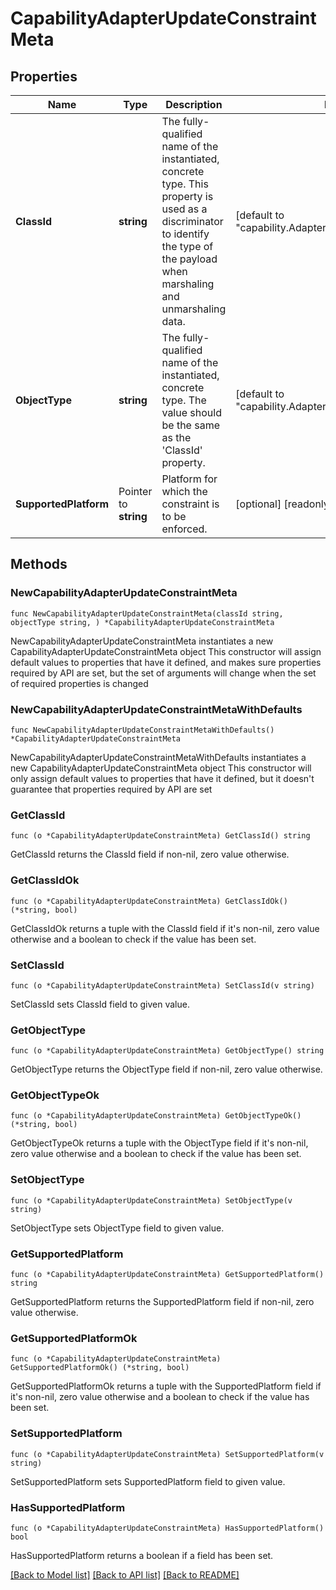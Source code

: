 # CapabilityAdapterUpdateConstraintMeta

## Properties

Name | Type | Description | Notes
------------ | ------------- | ------------- | -------------
**ClassId** | **string** | The fully-qualified name of the instantiated, concrete type. This property is used as a discriminator to identify the type of the payload when marshaling and unmarshaling data. | [default to "capability.AdapterUpdateConstraintMeta"]
**ObjectType** | **string** | The fully-qualified name of the instantiated, concrete type. The value should be the same as the &#39;ClassId&#39; property. | [default to "capability.AdapterUpdateConstraintMeta"]
**SupportedPlatform** | Pointer to **string** | Platform for which the constraint is to be enforced. | [optional] [readonly] 

## Methods

### NewCapabilityAdapterUpdateConstraintMeta

`func NewCapabilityAdapterUpdateConstraintMeta(classId string, objectType string, ) *CapabilityAdapterUpdateConstraintMeta`

NewCapabilityAdapterUpdateConstraintMeta instantiates a new CapabilityAdapterUpdateConstraintMeta object
This constructor will assign default values to properties that have it defined,
and makes sure properties required by API are set, but the set of arguments
will change when the set of required properties is changed

### NewCapabilityAdapterUpdateConstraintMetaWithDefaults

`func NewCapabilityAdapterUpdateConstraintMetaWithDefaults() *CapabilityAdapterUpdateConstraintMeta`

NewCapabilityAdapterUpdateConstraintMetaWithDefaults instantiates a new CapabilityAdapterUpdateConstraintMeta object
This constructor will only assign default values to properties that have it defined,
but it doesn't guarantee that properties required by API are set

### GetClassId

`func (o *CapabilityAdapterUpdateConstraintMeta) GetClassId() string`

GetClassId returns the ClassId field if non-nil, zero value otherwise.

### GetClassIdOk

`func (o *CapabilityAdapterUpdateConstraintMeta) GetClassIdOk() (*string, bool)`

GetClassIdOk returns a tuple with the ClassId field if it's non-nil, zero value otherwise
and a boolean to check if the value has been set.

### SetClassId

`func (o *CapabilityAdapterUpdateConstraintMeta) SetClassId(v string)`

SetClassId sets ClassId field to given value.


### GetObjectType

`func (o *CapabilityAdapterUpdateConstraintMeta) GetObjectType() string`

GetObjectType returns the ObjectType field if non-nil, zero value otherwise.

### GetObjectTypeOk

`func (o *CapabilityAdapterUpdateConstraintMeta) GetObjectTypeOk() (*string, bool)`

GetObjectTypeOk returns a tuple with the ObjectType field if it's non-nil, zero value otherwise
and a boolean to check if the value has been set.

### SetObjectType

`func (o *CapabilityAdapterUpdateConstraintMeta) SetObjectType(v string)`

SetObjectType sets ObjectType field to given value.


### GetSupportedPlatform

`func (o *CapabilityAdapterUpdateConstraintMeta) GetSupportedPlatform() string`

GetSupportedPlatform returns the SupportedPlatform field if non-nil, zero value otherwise.

### GetSupportedPlatformOk

`func (o *CapabilityAdapterUpdateConstraintMeta) GetSupportedPlatformOk() (*string, bool)`

GetSupportedPlatformOk returns a tuple with the SupportedPlatform field if it's non-nil, zero value otherwise
and a boolean to check if the value has been set.

### SetSupportedPlatform

`func (o *CapabilityAdapterUpdateConstraintMeta) SetSupportedPlatform(v string)`

SetSupportedPlatform sets SupportedPlatform field to given value.

### HasSupportedPlatform

`func (o *CapabilityAdapterUpdateConstraintMeta) HasSupportedPlatform() bool`

HasSupportedPlatform returns a boolean if a field has been set.


[[Back to Model list]](../README.md#documentation-for-models) [[Back to API list]](../README.md#documentation-for-api-endpoints) [[Back to README]](../README.md)


